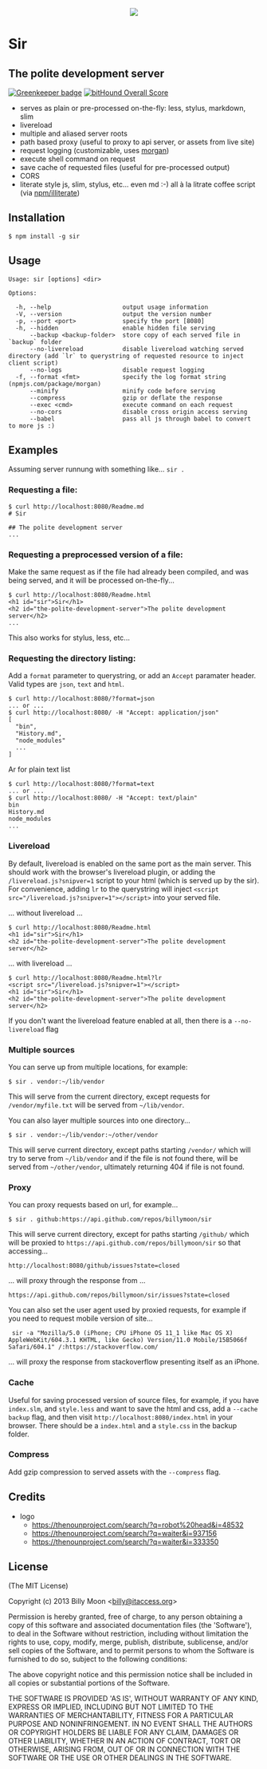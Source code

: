 <p align="center"><img src="logo.png"></p>

# Sir

## The polite development server

[![Greenkeeper badge](https://badges.greenkeeper.io/billymoon/sir.svg)](https://greenkeeper.io/)
[![bitHound Overall Score](https://www.bithound.io/github/billymoon/sir/badges/score.svg)](https://www.bithound.io/github/billymoon/sir)

- serves as plain or pre-processed on-the-fly: less, stylus, markdown, slim
- livereload
- multiple and aliased server roots
- path based proxy (useful to proxy to api server, or assets from live site)
- request logging (customizable, uses [morgan](npmjs.com/package/morgan))
- execute shell command on request
- save cache of requested files (useful for pre-processed output)
- CORS
- literate style js, slim, stylus, etc... even md :-) all à la litrate coffee script (via [npm/illiterate](https://www.npmjs.com/package/illiterate))

## Installation

    $ npm install -g sir

## Usage

    Usage: sir [options] <dir>

    Options:

      -h, --help                    output usage information
      -V, --version                 output the version number
      -p, --port <port>             specify the port [8080]
      -h, --hidden                  enable hidden file serving
          --backup <backup-folder>  store copy of each served file in `backup` folder
          --no-livereload           disable livereload watching served directory (add `lr` to querystring of requested resource to inject client script)
          --no-logs                 disable request logging
      -f, --format <fmt>            specify the log format string (npmjs.com/package/morgan)
          --minify                  minify code before serving
          --compress                gzip or deflate the response
          --exec <cmd>              execute command on each request
          --no-cors                 disable cross origin access serving
          --babel                   pass all js through babel to convert to more js :)

## Examples

Assuming server runnung with something like... `sir .`

### Requesting a file:

    $ curl http://localhost:8080/Readme.md
    # Sir

    ## The polite development server
    ...

### Requesting a preprocessed version of a file:

Make the same request as if the file had already been compiled, and was being served, and it will be processed on-the-fly...

    $ curl http://localhost:8080/Readme.html
    <h1 id="sir">Sir</h1>
    <h2 id="the-polite-development-server">The polite development server</h2>
    ...

This also works for stylus, less, etc...

### Requesting the directory listing:

Add a `format` parameter to querystring, or add an `Accept` paramater header. Valid types are `json`, `text` and `html`.

    $ curl http://localhost:8080/?format=json
    ... or ...
    $ curl http://localhost:8080/ -H "Accept: application/json"
    [
      "bin",
      "History.md",
      "node_modules"
      ...
    ]

Ar for plain text list

    $ curl http://localhost:8080/?format=text
    ... or ...
    $ curl http://localhost:8080/ -H "Accept: text/plain"
    bin
    History.md
    node_modules
    ...

### Livereload

By default, livereload is enabled on the same port as the main server. This should work with the browser's livereload plugin, or adding the `/livereload.js?snipver=1` script to your html (which is served up by the sir). For convenience, adding `lr` to the querystring will inject `<script src="/livereload.js?snipver=1"></script>` into your served file.

... without livereload ...

    $ curl http://localhost:8080/Readme.html
    <h1 id="sir">Sir</h1>
    <h2 id="the-polite-development-server">The polite development server</h2>

... with livereload ...

    $ curl http://localhost:8080/Readme.html?lr
    <script src="/livereload.js?snipver=1"></script>
    <h1 id="sir">Sir</h1>
    <h2 id="the-polite-development-server">The polite development server</h2>

If you don't want the livereload feature enabled at all, then there is a `--no-livereload` flag

### Multiple sources

You can serve up from multiple locations, for example:

    $ sir . vendor:~/lib/vendor

This will serve from the current directory, except requests for `/vendor/myfile.txt` will be served from `~/lib/vendor`.

You can also layer multiple sources into one directory...

    $ sir . vendor:~/lib/vendor:~/other/vendor

This will serve current directory, except paths starting `/vendor/` which will try to serve from `~/lib/vendor` and if the file is not found there, will be served from `~/other/vendor`, ultimately returning 404 if file is not found.

### Proxy

You can proxy requests based on url, for example...

    $ sir . github:https://api.github.com/repos/billymoon/sir

This will serve current directory, except for paths starting `/github/` which will be proxied to `https://api.github.com/repos/billymoon/sir` so that accessing...

    http://localhost:8080/github/issues?state=closed

... will proxy through the response from ...

    https://api.github.com/repos/billymoon/sir/issues?state=closed

You can also set the user agent used by proxied requests, for example if you need to request mobile version of site...

     sir -a "Mozilla/5.0 (iPhone; CPU iPhone OS 11_1 like Mac OS X) AppleWebKit/604.3.1 KHTML, like Gecko) Version/11.0 Mobile/15B5066f Safari/604.1" /:https://stackoverflow.com/

... will proxy the response from stackoverflow presenting itself as an iPhone.

### Cache

Useful for saving processed version of source files, for example, if you have `index.slm`, and `style.less` and want to save the html and css, add a `--cache backup` flag, and then visit `http://localhost:8080/index.html` in your browser. There should be a `index.html` and a `style.css` in the backup folder.

### Compress

Add gzip compression to served assets with the `--compress` flag.

## Credits

- logo
  - https://thenounproject.com/search/?q=robot%20head&i=48532
  - https://thenounproject.com/search/?q=waiter&i=937156
  - https://thenounproject.com/search/?q=waiter&i=333350

## License

(The MIT License)

Copyright (c) 2013 Billy Moon &lt;billy@itaccess.org&gt;

Permission is hereby granted, free of charge, to any person obtaining
a copy of this software and associated documentation files (the
'Software'), to deal in the Software without restriction, including
without limitation the rights to use, copy, modify, merge, publish,
distribute, sublicense, and/or sell copies of the Software, and to
permit persons to whom the Software is furnished to do so, subject to
the following conditions:

The above copyright notice and this permission notice shall be
included in all copies or substantial portions of the Software.

THE SOFTWARE IS PROVIDED 'AS IS', WITHOUT WARRANTY OF ANY KIND,
EXPRESS OR IMPLIED, INCLUDING BUT NOT LIMITED TO THE WARRANTIES OF
MERCHANTABILITY, FITNESS FOR A PARTICULAR PURPOSE AND NONINFRINGEMENT.
IN NO EVENT SHALL THE AUTHORS OR COPYRIGHT HOLDERS BE LIABLE FOR ANY
CLAIM, DAMAGES OR OTHER LIABILITY, WHETHER IN AN ACTION OF CONTRACT,
TORT OR OTHERWISE, ARISING FROM, OUT OF OR IN CONNECTION WITH THE
SOFTWARE OR THE USE OR OTHER DEALINGS IN THE SOFTWARE.
